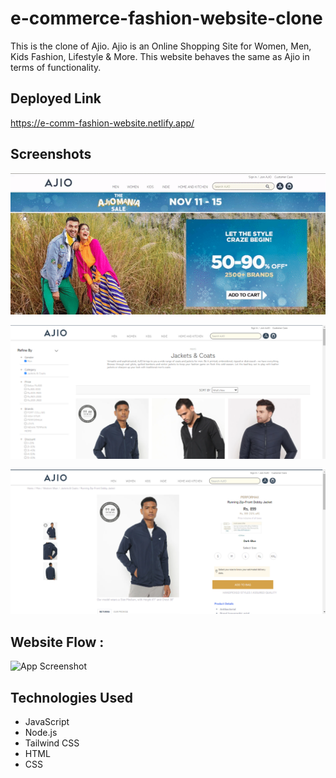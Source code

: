 # e-commerce-fashion-website-clone

This is the clone of Ajio. Ajio is an Online Shopping Site for Women, Men, Kids Fashion, Lifestyle & More. This website behaves the same as Ajio in terms of functionality.

## Deployed Link
https://e-comm-fashion-website.netlify.app/

## Screenshots

![App Screenshot](images/img22.gif)

![App Screenshot](images/img33.png)

![App Screenshot](images/img45.png)

## Website Flow :

![App Screenshot](images/img55.gif)

## Technologies Used

- JavaScript
- Node.js
- Tailwind CSS
- HTML
- CSS
